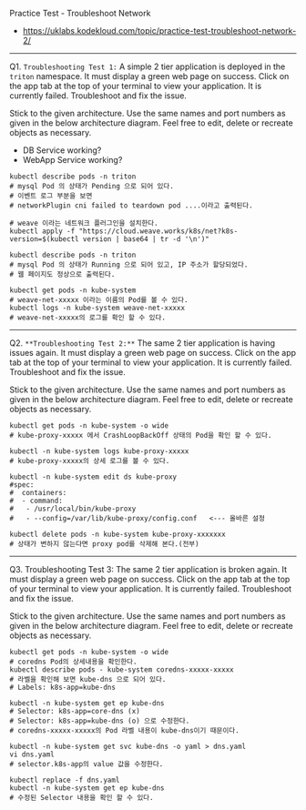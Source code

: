 Practice Test - Troubleshoot Network

- https://uklabs.kodekloud.com/topic/practice-test-troubleshoot-network-2/

---

Q1. `Troubleshooting Test 1:` A simple 2 tier application is deployed in the `triton` namespace. It must display a green web page on success. Click on the app tab at the top of your terminal to view your application. It is currently failed. Troubleshoot and fix the issue.

Stick to the given architecture. Use the same names and port numbers as given in the below architecture diagram. Feel free to edit, delete or recreate objects as necessary.

- DB Service working?
- WebApp Service working?

```shell
kubectl describe pods -n triton
# mysql Pod 의 상태가 Pending 으로 되어 있다.
# 이벤트 로그 부분을 보면
# networkPlugin cni failed to teardown pod ....이라고 출력된다.

# weave 이라는 네트워크 플러그인을 설치한다.
kubectl apply -f "https://cloud.weave.works/k8s/net?k8s-version=$(kubectl version | base64 | tr -d '\n')"

kubectl describe pods -n triton
# mysql Pod 의 상태가 Running 으로 되어 있고, IP 주소가 할당되었다.
# 웹 페이지도 정상으로 출력된다.

kubectl get pods -n kube-system
# weave-net-xxxxx 이라는 이름의 Pod를 볼 수 있다.
kubectl logs -n kube-system weave-net-xxxxx
# weave-net-xxxxx의 로그를 확인 할 수 있다.
```



---

Q2. `**Troubleshooting Test 2:**` The same 2 tier application is having issues again. It must display a green web page on success. Click on the app tab at the top of your terminal to view your application. It is currently failed. Troubleshoot and fix the issue.

Stick to the given architecture. Use the same names and port numbers as given in the below architecture diagram. Feel free to edit, delete or recreate objects as necessary.

```shell
kubectl get pods -n kube-system -o wide
# kube-proxy-xxxxx 에서 CrashLoopBackOff 상태의 Pod을 확인 할 수 있다.

kubectl -n kube-system logs kube-proxy-xxxxx
# kube-proxy-xxxxx의 상세 로그를 볼 수 있다.

kubectl -n kube-system edit ds kube-proxy
#spec:
#  containers:
#  - command:
#	- /usr/local/bin/kube-proxy
#	- --config=/var/lib/kube-proxy/config.conf   <--- 올바른 설정

kubectl delete pods -n kube-system kube-proxy-xxxxxxx
# 상태가 변하지 않는다면 proxy pod를 삭제해 본다.(전부)
```

---

Q3. Troubleshooting Test 3:
The same 2 tier application is broken again. 
It must display a green web page on success.
Click on the app tab at the top of your terminal to view your application. 
It is currently failed. Troubleshoot and fix the issue.

Stick to the given architecture. Use the same names and port numbers as given in the below architecture diagram. Feel free to edit, delete or recreate objects as necessary.

```shell
kubectl get pods -n kube-system -o wide
# coredns Pod의 상세내용을 확인한다.
kubectl describe pods - kube-system coredns-xxxxx-xxxxx
# 라벨을 확인해 보면 kube-dns 으로 되어 있다.
# Labels: k8s-app=kube-dns

kubectl -n kube-system get ep kube-dns
# Selector: k8s-app=core-dns (x)
# Selector: k8s-app=kube-dns (o) 으로 수정한다.
# coredns-xxxxx-xxxxx의 Pod 라벨 내용이 kube-dns이기 때문이다.

kubectl -n kube-system get svc kube-dns -o yaml > dns.yaml
vi dns.yaml
# selector.k8s-app의 value 값을 수정한다.

kubectl replace -f dns.yaml
kubectl -n kube-system get ep kube-dns
# 수정된 Selector 내용을 확인 할 수 있다.
```



